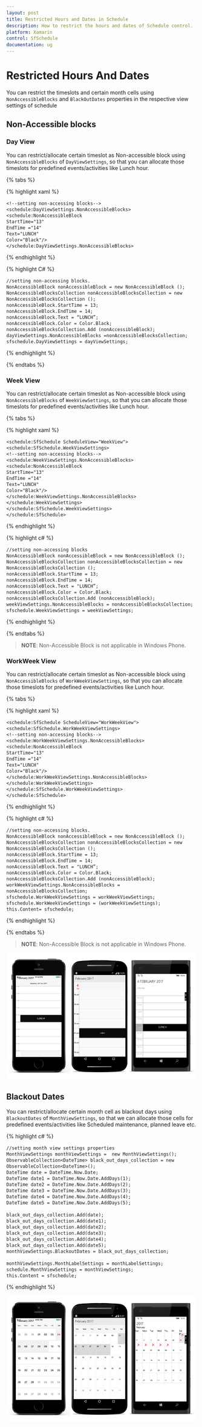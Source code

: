```yaml
---
layout: post
title: Restricted Hours and Dates in Schedule
description: How to restrict the hours and dates of Schedule control.
platform: Xamarin
control: SfSchedule
documentation: ug
---
```


# Restricted Hours And Dates 

You can restrict the timeslots and certain month cells using `NonAccessibleBlocks` and `BlackOutDates` properties in the respective view settings of schedule

## Non-Accessible blocks

### Day View

You can restrict/allocate certain timeslot as Non-accessible block using `NonAccessibleBlocks` of `DayViewSettings`, so that you can allocate those timeslots for predefined events/activities like Lunch hour.

{% tabs %}

{% highlight xaml %}

	<!--setting non-accessing blocks-->
	<schedule:DayViewSettings.NonAccessibleBlocks>
	<schedule:NonAccessibleBlock 
	StartTime="13" 
	EndTime ="14"
	Text="LUNCH"
	Color="Black"/>			
	</schedule:DayViewSettings.NonAccessibleBlocks>

{% endhighlight %}

{% highlight C# %}

	//setting non-accessing blocks.
	NonAccessibleBlock nonAccessibleBlock = new NonAccessibleBlock ();
	NonAccessibleBlocksCollection nonAccessibleBlocksCollection = new    NonAccessibleBlocksCollection ();
	nonAccessibleBlock.StartTime = 13;
	nonAccessibleBlock.EndTime = 14;
	nonAccessibleBlock.Text = “LUNCH”;
	nonAccessibleBlock.Color = Color.Black;
	nonAccessibleBlocksCollection.Add (nonAccessibleBlock);
	dayViewSettings.NonAccessibleBlocks =nonAccessibleBlocksCollection;
	sfschedule.DayViewSettings = dayViewSettings;

{% endhighlight %}

{% endtabs %}

### Week View

You can restrict/allocate certain timeslot as Non-accessible block using `NonAccessibleBlocks` of `WeekViewSettings`, so that you can allocate those timeslots for predefined events/activities like Lunch hour.

{% tabs %}

{% highlight xaml %}

	<schedule:SfSchedule ScheduleView="WeekView">
	<schedule:SfSchedule.WeekViewSettings>
	<!--setting non-accessing blocks-->
	<schedule:WeekViewSettings.NonAccessibleBlocks>
	<schedule:NonAccessibleBlock 
	StartTime="13" 
	EndTime ="14"
	Text="LUNCH"
	Color="Black"/>			
	</schedule:WeekViewSettings.NonAccessibleBlocks>
	</schedule:WeekViewSettings>
	</schedule:SfSchedule.WeekViewSettings>
	</schedule:SfSchedule>

{% endhighlight %}

{% highlight c# %}

	//setting non-accessing blocks
	NonAccessibleBlock nonAccessibleBlock = new NonAccessibleBlock ();
	NonAccessibleBlocksCollection nonAccessibleBlocksCollection = new NonAccessibleBlocksCollection ();
	nonAccessibleBlock.StartTime = 13;
	nonAccessibleBlock.EndTime = 14;
	nonAccessibleBlock.Text = "LUNCH”; 
	nonAccessibleBlock.Color = Color.Black;
	nonAccessibleBlocksCollection.Add (nonAccessibleBlock);
	weekViewSettings.NonAccessibleBlocks = nonAccessibleBlocksCollection;
	sfschedule.WeekViewSettings = weekViewSettings;

{% endhighlight %}

{% endtabs %}

>**NOTE**:
Non-Accessible Block is not applicable in Windows Phone.

### WorkWeek View

You can restrict/allocate certain timeslot as Non-accessible block using `NonAccessibleBlocks` of `WorkWeekViewSettings`, so that you can allocate those timeslots for predefined events/activities like Lunch hour.

{% tabs %}

{% highlight xaml %}

	<schedule:SfSchedule ScheduleView="WorkWeekView">
	<schedule:SfSchedule.WorkWeekViewSettings>
	<!--setting non-accessing blocks-->
	<schedule:WorkWeekViewSettings.NonAccessibleBlocks>
	<schedule:NonAccessibleBlock 
	StartTime="13" 
	EndTime ="14"
	Text="LUNCH"
	Color="Black"/>			
	</schedule:WorkWeekViewSettings.NonAccessibleBlocks>
	</schedule:WorkWeekViewSettings>
	</schedule:SfSchedule.WorkWeekViewSettings>
	</schedule:SfSchedule>

{% endhighlight %}

{% highlight c# %}

	//setting non-accessing blocks.
	NonAccessibleBlock nonAccessibleBlock = new NonAccessibleBlock ();
	NonAccessibleBlocksCollection nonAccessibleBlocksCollection = new NonAccessibleBlocksCollection ();
	nonAccessibleBlock.StartTime = 13;
	nonAccessibleBlock.EndTime = 14;
	nonAccessibleBlock.Text = "LUNCH”;
	nonAccessibleBlock.Color = Color.Black;
	nonAccessibleBlocksCollection.Add (nonAccessibleBlock);
	workWeekViewSettings.NonAccessibleBlocks = nonAccessibleBlocksCollection;
	sfschedule.WorkWeekViewSettings = workWeekViewSettings;
	sfschedule.WorkWeekViewSettings = (workWeekViewSettings);
	this.Content= sfschedule;

{% endhighlight %}

{% endtabs %}

>**NOTE**:
Non-Accessible Block is not applicable in Windows Phone.

![](RestrictedHoursandDates_images/NonAccessibleBlocks.png)

## Blackout Dates

You can restrict/allocate certain month cell as blackout days using `BlackoutDates` of `MonthViewSettings`, so that we can allocate those cells for predefined events/activities like Scheduled maintenance, planned leave etc.

{% highlight c# %}

	//setting month view settings properties
	MonthViewSettings monthViewSettings =  new MonthViewSettings();
	ObservableCollection<DateTime> black_out_days_collection = new ObservableCollection<DateTime>();
	DateTime date = DateTime.Now.Date;
	DateTime date1 = DateTime.Now.Date.AddDays(1);
	DateTime date2 = DateTime.Now.Date.AddDays(2);
	DateTime date3 = DateTime.Now.Date.AddDays(3);
	DateTime date4 = DateTime.Now.Date.AddDays(4);
	DateTime date5 = DateTime.Now.Date.AddDays(5);

	black_out_days_collection.Add(date);
	black_out_days_collection.Add(date1);
	black_out_days_collection.Add(date2);
	black_out_days_collection.Add(date3);
	black_out_days_collection.Add(date4);
	black_out_days_collection.Add(date5);
	monthViewSettings.BlackoutDates = black_out_days_collection;

	monthViewSettings.MonthLabelSettings = monthLabelSettings;
	schedule.MonthViewSettings = monthViewSettings;
	this.Content = sfschedule;

{% endhighlight %}

![](RestrictedHoursandDates_images/Blackoutdates.png)